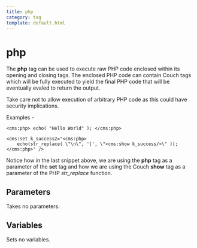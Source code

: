 ```yaml
---
title: php
category: tag
template: default.html
---
```


# php

The **php** tag can be used to execute raw PHP code enclosed within its opening and closing tags. The enclosed PHP code can contain Couch tags which will be fully executed to yield the final PHP code that will be eventually evaled to return the output.

<p class="error">Take care not to allow execution of arbitrary PHP code as this could have security implications.</p>

Examples -

```
<cms:php> echo( "Hello World" ); </cms:php>
```

```
<cms:set k_success2="<cms:php>
    echo(str_replace( \"\n\", '|', \"<cms:show k_success/>\" ));
</cms:php>" />
```

Notice how in the last snippet above, we are using the **php** tag as a parameter of the **set** tag and how we are using the Couch **show** tag as a parameter of the PHP _str\_replace_ function.

## Parameters

Takes no parameters.

## Variables

Sets no variables.

